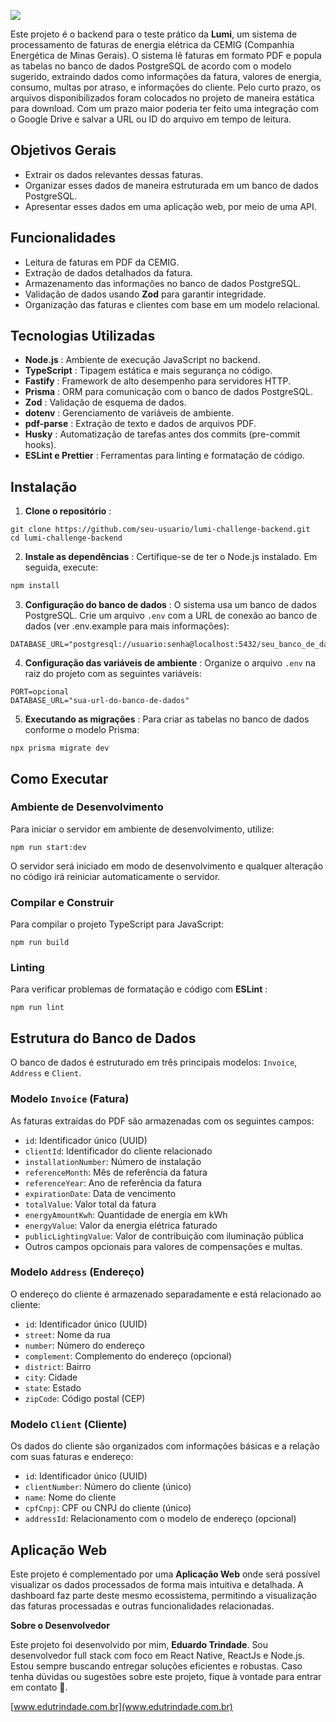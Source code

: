 ![](https://uploads-ssl.webflow.com/62f9249c43126cafce10bc33/62ffcb77b4351b3d229aa6a9_logo-lumi-green.svg)

Este projeto é o backend para o teste prático da **Lumi**, um sistema de processamento de faturas de energia elétrica da CEMIG (Companhia Energética de Minas Gerais). O sistema lê faturas em formato PDF e popula as tabelas no banco de dados PostgreSQL de acordo com o modelo sugerido, extraindo dados como informações da fatura, valores de energia, consumo, multas por atraso, e informações do cliente. Pelo curto prazo, os arquivos disponibilizados foram colocados no projeto de maneira estática para download. Com um prazo maior poderia ter feito uma integração com o Google Drive e salvar a URL ou ID do arquivo em tempo de leitura.

## Objetivos Gerais

* Extrair os dados relevantes dessas faturas.
* Organizar esses dados de maneira estruturada em um banco de dados PostgreSQL.
* Apresentar esses dados em uma aplicação web, por meio de uma API.

## Funcionalidades

* Leitura de faturas em PDF da CEMIG.
* Extração de dados detalhados da fatura.
* Armazenamento das informações no banco de dados PostgreSQL.
* Validação de dados usando **Zod** para garantir integridade.
* Organização das faturas e clientes com base em um modelo relacional.

## Tecnologias Utilizadas

* **Node.js** : Ambiente de execução JavaScript no backend.
* **TypeScript** : Tipagem estática e mais segurança no código.
* **Fastify** : Framework de alto desempenho para servidores HTTP.
* **Prisma** : ORM para comunicação com o banco de dados PostgreSQL.
* **Zod** : Validação de esquema de dados.
* **dotenv** : Gerenciamento de variáveis de ambiente.
* **pdf-parse** : Extração de texto e dados de arquivos PDF.
* **Husky** : Automatização de tarefas antes dos commits (pre-commit hooks).
* **ESLint e Prettier** : Ferramentas para linting e formatação de código.

## Instalação

1. **Clone o repositório** :

```b
git clone https://github.com/seu-usuario/lumi-challenge-backend.git
cd lumi-challenge-backend
```

2. **Instale as dependências** :
   Certifique-se de ter o Node.js instalado. Em seguida, execute:

```bash
npm install
```

3. **Configuração do banco de dados** :
   O sistema usa um banco de dados PostgreSQL. Crie um arquivo `.env` com a URL de conexão ao banco de dados (ver .env.example para mais informações):

```b
DATABASE_URL="postgresql://usuario:senha@localhost:5432/seu_banco_de_dados"
```

4. **Configuração das variáveis de ambiente** :
   Organize o arquivo `.env` na raiz do projeto com as seguintes variáveis:

```PDATABASE_URL=
PORT=opcional
DATABASE_URL="sua-url-do-banco-de-dados"
```

5. **Executando as migrações** :
   Para criar as tabelas no banco de dados conforme o modelo Prisma:

```
npx prisma migrate dev
```

## Como Executar

### Ambiente de Desenvolvimento

Para iniciar o servidor em ambiente de desenvolvimento, utilize:

```
npm run start:dev
```

O servidor será iniciado em modo de desenvolvimento e qualquer alteração no código irá reiniciar automaticamente o servidor.

### Compilar e Construir

Para compilar o projeto TypeScript para JavaScript:

```
npm run build
```

### Linting

Para verificar problemas de formatação e código com  **ESLint** :

```
npm run lint
```

## Estrutura do Banco de Dados

O banco de dados é estruturado em três principais modelos: `Invoice`, `Address` e `Client`.

### Modelo `Invoice` (Fatura)

As faturas extraídas do PDF são armazenadas com os seguintes campos:

* `id`: Identificador único (UUID)
* `clientId`: Identificador do cliente relacionado
* `installationNumber`: Número de instalação
* `referenceMonth`: Mês de referência da fatura
* `referenceYear`: Ano de referência da fatura
* `expirationDate`: Data de vencimento
* `totalValue`: Valor total da fatura
* `energyAmountKwh`: Quantidade de energia em kWh
* `energyValue`: Valor da energia elétrica faturado
* `publicLightingValue`: Valor de contribuição com iluminação pública
* Outros campos opcionais para valores de compensações e multas.

### Modelo `Address` (Endereço)

O endereço do cliente é armazenado separadamente e está relacionado ao cliente:

* `id`: Identificador único (UUID)
* `street`: Nome da rua
* `number`: Número do endereço
* `complement`: Complemento do endereço (opcional)
* `district`: Bairro
* `city`: Cidade
* `state`: Estado
* `zipCode`: Código postal (CEP)

### Modelo `Client` (Cliente)

Os dados do cliente são organizados com informações básicas e a relação com suas faturas e endereço:

* `id`: Identificador único (UUID)
* `clientNumber`: Número do cliente (único)
* `name`: Nome do cliente
* `cpfCnpj`: CPF ou CNPJ do cliente (único)
* `addressId`: Relacionamento com o modelo de endereço (opcional)

## Aplicação Web

Este projeto é complementado por uma **Aplicação Web** onde será possível visualizar os dados processados de forma mais intuitiva e detalhada. A dashboard faz parte deste mesmo ecossistema, permitindo a visualização das faturas processadas e outras funcionalidades relacionadas.

**Sobre o Desenvolvedor**

Este projeto foi desenvolvido por mim, **Eduardo Trindade**. Sou desenvolvedor full stack com foco em React Native, ReactJs e Node.js. Estou sempre buscando entregar soluções eficientes e robustas. Caso tenha dúvidas ou sugestões sobre este projeto, fique à vontade para entrar em contato 🙂.

[www.edutrindade.com.br](www.edutrindade.com.br)
